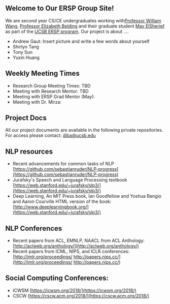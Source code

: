 ## Welcome to Our ERSP Group Site!

We are second year CS/CE undergraduates working with[Professor William Wang](https://www.cs.ucsb.edu/~william/), [Professor Elizabeth Belding](http://people.cs.ucsb.edu/ebelding/front-page) and their graduate student [May ElSherief](http://moment.cs.ucsb.edu/people/mai-el-sherief) as part of the [UCSB ERSP program](https://sites.google.com/site/erspucsb/home). Our project is about ....


* Andrew Gaut: Insert picture and write a few words about yourself
* Shirlyn Tang
* Tony Sun
* Yuxin Huang  


## Weekly Meeting Times

* Research Group Meeting Times: TBD
* Meeting with Research Mentor: TBD
* Meeting with ERSP Grad Mentor (May):
* Meeting with Dr. Mirza:


## Project Docs
All our project documents are available in the following private repositories. For access please contact: diba@ucsb.edu


## NLP resources
* Recent advancements for common tasks of NLP [https://github.com/sebastianruder/NLP-progress](https://github.com/sebastianruder/NLP-progress)
* Jurafsky's Speech and Language Processing textbook [https://web.stanford.edu/~jurafsky/slp3/](https://web.stanford.edu/~jurafsky/slp3/)
* Deep Learning, An MIT Press book, Ian Goodfellow and Yoshua Bengio and Aaron Courville
HTML version of the book: [http://www.deeplearningbook.org/](https://web.stanford.edu/~jurafsky/slp3/)


## NLP Conferences
* Recent papers from ACL, EMNLP, NAACL from ACL Anthology: [http://aclweb.org/anthology/](http://aclweb.org/anthology/)
* Recent papers from ICML, NIPS, and ICLR conferences: [http://jmlr.org/proceedings/ http://papers.nips.cc/](http://jmlr.org/proceedings/ http://papers.nips.cc/)

## Social Computing Conferences:
* ICWSM [https://icwsm.org/2018/](https://icwsm.org/2018/)
* CSCW [https://cscw.acm.org/2018/](https://cscw.acm.org/2018/)
